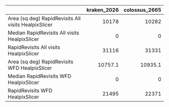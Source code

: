 |                                                      |   kraken_2026 |   colossus_2665 |
|:-----------------------------------------------------|--------------:|----------------:|
| Area (sq deg) RapidRevisits All visits HealpixSlicer |       10178   |         10282   |
| Median RapidRevisits All visits HealpixSlicer        |           0   |             0   |
| RapidRevisits All visits HealpixSlicer               |       31116   |         31331   |
| Area (sq deg) RapidRevisits WFD HealpixSlicer        |       10757.1 |         10935.1 |
| Median RapidRevisits WFD HealpixSlicer               |           0   |             0   |
| RapidRevisits WFD HealpixSlicer                      |       21495   |         22371   |
